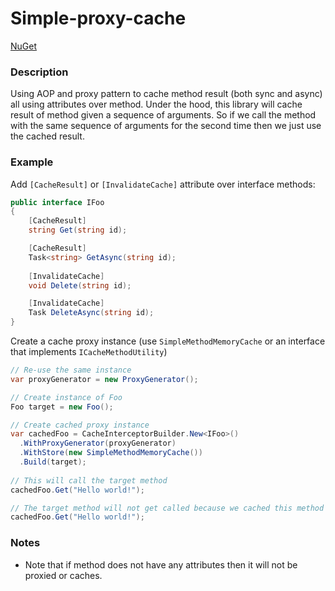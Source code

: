 # Simple-proxy-cache

[NuGet](https://www.nuget.org/packages/SimpleProxyCache/)

### Description
Using AOP and proxy pattern to cache method result (both sync and async) all using attributes over method. Under the hood, this library will cache result of method given a sequence of arguments. So if we call the method with the same sequence of arguments for the second time then we just use the cached result.

### Example
Add `[CacheResult]` or `[InvalidateCache]` attribute over interface methods:

```csharp
public interface IFoo
{
    [CacheResult]
    string Get(string id);

    [CacheResult]
    Task<string> GetAsync(string id);
    
    [InvalidateCache]
    void Delete(string id);

    [InvalidateCache]
    Task DeleteAsync(string id);
}
```

Create a cache proxy instance (use `SimpleMethodMemoryCache` or an interface that implements `ICacheMethodUtility`)
```csharp
// Re-use the same instance
var proxyGenerator = new ProxyGenerator();

// Create instance of Foo
Foo target = new Foo();

// Create cached proxy instance
var cachedFoo = CacheInterceptorBuilder.New<IFoo>()
  .WithProxyGenerator(proxyGenerator)
  .WithStore(new SimpleMethodMemoryCache())
  .Build(target);
  
// This will call the target method
cachedFoo.Get("Hello world!");

// The target method will not get called because we cached this method with "Hello world!" argument
cachedFoo.Get("Hello world!");
```

### Notes
- Note that if method does not have any attributes then it will not be proxied or caches.

